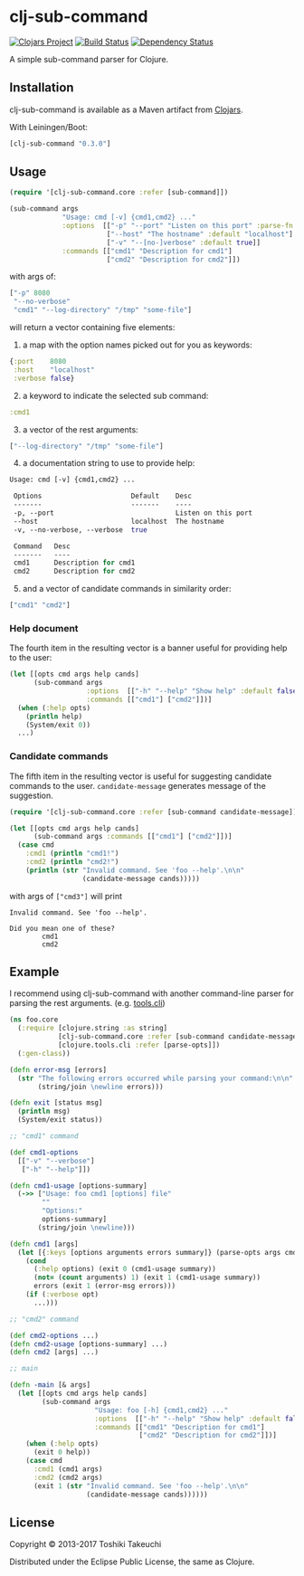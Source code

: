 # clj-sub-command

[![Clojars Project](https://img.shields.io/clojars/v/clj-sub-command.svg)](https://clojars.org/clj-sub-command)
[![Build Status](https://travis-ci.org/totakke/clj-sub-command.svg?branch=master)](https://travis-ci.org/totakke/clj-sub-command)
[![Dependency Status](https://www.versioneye.com/user/projects/55e18a52c6d8f2001500037f/badge.svg?style=flat)](https://www.versioneye.com/user/projects/55e18a52c6d8f2001500037f)

A simple sub-command parser for Clojure.

## Installation

clj-sub-command is available as a Maven artifact from [Clojars](https://clojars.org/clj-sub-command).

With Leiningen/Boot:

```clojure
[clj-sub-command "0.3.0"]
```

## Usage

```clojure
(require '[clj-sub-command.core :refer [sub-command]])

(sub-command args
             "Usage: cmd [-v] {cmd1,cmd2} ..."
             :options  [["-p" "--port" "Listen on this port" :parse-fn #(Integer. %)]
                        ["--host" "The hostname" :default "localhost"]
                        ["-v" "--[no-]verbose" :default true]]
             :commands [["cmd1" "Description for cmd1"]
                        ["cmd2" "Description for cmd2"]])
```

with args of:

```clojure
["-p" 8080
 "--no-verbose"
 "cmd1" "--log-directory" "/tmp" "some-file"]
```

will return a vector containing five elements:

1) a map with the option names picked out for you as keywords:

```clojure
{:port    8080
 :host    "localhost"
 :verbose false}
```

2) a keyword to indicate the selected sub command:

```clojure
:cmd1
```

3) a vector of the rest arguments:

```clojure
["--log-directory" "/tmp" "some-file"]
```

4) a documentation string to use to provide help:

```clojure
Usage: cmd [-v] {cmd1,cmd2} ...

 Options                      Default    Desc
 -------                      -------    ----
 -p, --port                              Listen on this port
 --host                       localhost  The hostname
 -v, --no-verbose, --verbose  true

 Command   Desc
 -------   ----
 cmd1      Description for cmd1
 cmd2      Description for cmd2

```

5) and a vector of candidate commands in similarity order:

```clojure
["cmd1" "cmd2"]
```

### Help document

The fourth item in the resulting vector is a banner useful for providing help to the user:

```clojure
(let [[opts cmd args help cands]
      (sub-command args
                   :options  [["-h" "--help" "Show help" :default false :flag true]]
                   :commands [["cmd1"] ["cmd2"]])]
  (when (:help opts)
    (println help)
    (System/exit 0))
  ...)
```

### Candidate commands

The fifth item in the resulting vector is useful for suggesting candidate commands to the user. `candidate-message` generates message of the suggestion.

```clojure
(require '[clj-sub-command.core :refer [sub-command candidate-message]])

(let [[opts cmd args help cands]
      (sub-command args :commands [["cmd1"] ["cmd2"]])]
  (case cmd
    :cmd1 (println "cmd1!")
    :cmd2 (println "cmd2!")
    (println (str "Invalid command. See 'foo --help'.\n\n"
                  (candidate-message cands)))))
```

with args of `["cmd3"]` will print

```
Invalid command. See 'foo --help'.

Did you mean one of these?
        cmd1
        cmd2
```

## Example

I recommend using clj-sub-command with another command-line parser for parsing the rest arguments.
(e.g. [tools.cli](https://github.com/clojure/tools.cli))

```clojure
(ns foo.core
  (:require [clojure.string :as string]
            [clj-sub-command.core :refer [sub-command candidate-message]]
            [clojure.tools.cli :refer [parse-opts]])
  (:gen-class))

(defn error-msg [errors]
  (str "The following errors occurred while parsing your command:\n\n"
       (string/join \newline errors)))

(defn exit [status msg]
  (println msg)
  (System/exit status))

;; "cmd1" command

(def cmd1-options
  [["-v" "--verbose"]
   ["-h" "--help"]])

(defn cmd1-usage [options-summary]
  (->> ["Usage: foo cmd1 [options] file"
        ""
        "Options:"
        options-summary]
       (string/join \newline)))

(defn cmd1 [args]
  (let [{:keys [options arguments errors summary]} (parse-opts args cmd1-options)]
    (cond
      (:help options) (exit 0 (cmd1-usage summary))
      (not= (count arguments) 1) (exit 1 (cmd1-usage summary))
      errors (exit 1 (error-msg errors)))
    (if (:verbose opt)
      ...)))

;; "cmd2" command

(def cmd2-options ...)
(defn cmd2-usage [options-summary] ...)
(defn cmd2 [args] ...)

;; main

(defn -main [& args]
  (let [[opts cmd args help cands]
        (sub-command args
                     "Usage: foo [-h] {cmd1,cmd2} ..."
                     :options  [["-h" "--help" "Show help" :default false :flag true]]
                     :commands [["cmd1" "Description for cmd1"]
                                ["cmd2" "Description for cmd2"]])]
    (when (:help opts)
      (exit 0 help))
    (case cmd
      :cmd1 (cmd1 args)
      :cmd2 (cmd2 args)
      (exit 1 (str "Invalid command. See 'foo --help'.\n\n"
                   (candidate-message cands))))))
```

## License

Copyright © 2013-2017 Toshiki Takeuchi

Distributed under the Eclipse Public License, the same as Clojure.
